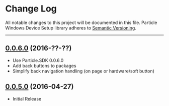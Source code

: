 # Change Log

All notable changes to this project will be documented in this file.
Particle Windows Device Setup library adheres to [Semantic Versioning](http://semver.org/).

---

## [0.0.6.0](https://github.com/spark/particle-windows-devicesetup/releases/tag/v0.0.6.0) (2016-??-??)

* Use Particle.SDK 0.0.6.0
* Add back buttons to packages
* Simplify back navigation handling (on page or hardware/soft button)

## [0.0.5.0](https://github.com/spark/particle-windows-devicesetup/releases/tag/v0.0.5.0) (2016-04-27)

* Initial Release
